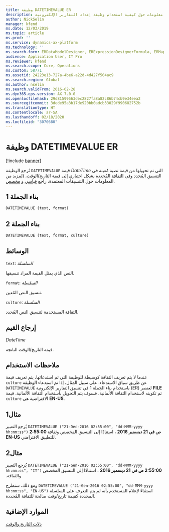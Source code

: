 ```yaml
---
title: وظيفة DATETIMEVALUE ER
description: يوفر هذا الموضوع معلومات حول كيفية استخدام وظيفة إعداد التقارير الإلكترونية DATETIMEVALUE (ER).
author: NickSelin
manager: kfend
ms.date: 12/03/2019
ms.topic: article
ms.prod: ''
ms.service: dynamics-ax-platform
ms.technology: ''
ms.search.form: ERDataModelDesigner, ERExpressionDesignerFormula, ERMappedFormatDesigner, ERModelMappingDesigner
audience: Application User, IT Pro
ms.reviewer: kfend
ms.search.scope: Core, Operations
ms.custom: 58771
ms.assetid: 24223e13-727a-4be6-a22d-4d427f504ac9
ms.search.region: Global
ms.author: nselin
ms.search.validFrom: 2016-02-28
ms.dyn365.ops.version: AX 7.0.0
ms.openlocfilehash: 29d81599563dec2827fa8a82c86b74cb9e34eea2
ms.sourcegitcommit: 3dede95a3b17de920bb0adcb33029f990682752b
ms.translationtype: HT
ms.contentlocale: ar-SA
ms.lasthandoff: 02/18/2020
ms.locfileid: "3070680"
---
```

# <a name="DATETIMEVALUE">وظيفة DATETIMEVALUE ER</a>

[!include [banner](../includes/banner.md)]

تُرجع الوظيفة `DATETIMEVALUE` قيمة *DateTime* التي تم تحويلها من قيمة نصية مُعينة في التنسيق المُحدد وفي [الثقافة](https://docs.microsoft.com/bingmaps/rest-services/common-parameters-and-types/supported-culture-codes) المُحددة بشكل اختياري إلى قيمة التاريخ/الوقت. (لمزيد من المعلومات حول التنسيقات المعتمدة، راجع [قياسي](https://msdn.microsoft.com/library/az4se3k1(v=vs.110).aspx) و [مخصص](https://msdn.microsoft.com/library/8kb3ddd4(v=vs.110).aspx).

## <a name="syntax-1"></a>بناء الجملة 1

```vb
DATETIMEVALUE (text, format)
```

## <a name="syntax-2"></a>بناء الجملة 2

```vb
DATETIMEVALUE (text, format, culture)
```

## <a name="arguments"></a>الوسائط

`text`: *السلسلة*

النص الذي يمثل القيمة المراد تنسيقها.

`format`: *السلسلة*

تنسيق النص المُعين.

`culture`: *السلسلة*

الثقافة المستخدمة لتنسيق النص المُحدد.

## <a name="return-values"></a>إرجاع القيم

*DateTime*

قيمة التاريخ/الوقت الناتجة.

## <a name="usage-notes"></a>ملاحظات الاستخدام

عندما لا يتم تعريف الثقافة كوسيطة للوظيفة التي تم استدعائها، يتم تعريف قيمة `culture` عن طريق سياق الاستدعاء. على سبيل المثال، إذا تم استدعاء الوظيفة `DATETIMEVALUE` باستخدام بناء الجملة 1 في تنسيق التقارير الإلكترونية (ER) لعنصر **FILE** تم تكوينه لاستخدام الثقافة الألمانية، فسوف يتم التحويل باستخدام الثقافة الألمانية. قيمة `culture` الافتراضية هي **EN-US**.

## <a name="example-1"></a>مثال1

يُرجع التعبير `DATETIMEVALUE ("21-Dec-2016 02:55:00", "dd-MMM-yyyy hh:mm:ss")` **2:55:00 ص في 21 ديسمبر 2016** ، استنادًا إلى التنسيق المخصص وثقافة **EN-US** للتطبيق الافتراضي.

## <a name="example-2"></a>مثال2

يُرجع التعبير `DATETIMEVALUE ("21-Gen-2016 02:55:00", "dd-MMM-yyyy hh:mm:ss", "IT")` **‬‏‫2:55:00 ص في 21 ديسمبر 2016** ، استنادًا إلى التنسيق المخصص والثقافة.

ومع ذلك، ستطرح `DATETIMEVALUE ("21-Gen-2016 02:55:00", "dd-MMM-yyyy hh:mm:ss", "EN-US")` استثناءً لإعلام المستخدم بأنه لم يتم التعرف على السلسلة المحددة كقيمة تاريخ/وقت صالحة للثقافة المُحددة.

## <a name="additional-resources"></a>الموارد الإضافية

[دلات التاريخ والوقت](er-functions-category-datetime.md)

